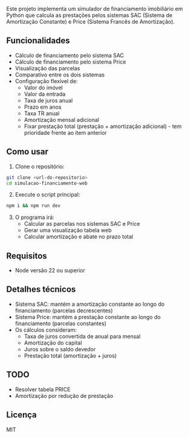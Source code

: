 Este projeto implementa um simulador de financiamento imobiliário em Python que calcula as prestações pelos sistemas SAC (Sistema de Amortização Constante) e Price (Sistema Francês de Amortização).

## Funcionalidades

- Cálculo de financiamento pelo sistema SAC
- Cálculo de financiamento pelo sistema Price 
- Visualização das parcelas
- Comparativo entre os dois sistemas
- Configuração flexível de:
  - Valor do imóvel
  - Valor da entrada
  - Taxa de juros anual
  - Prazo em anos
  - Taxa TR anual
  - Amortização mensal adicional
  - Fixar prestação total (prestação + amortização adicional) - tem prioridade frente ao item anterior

## Como usar

1. Clone o repositório:
```bash
git clone <url-do-repositorio>
cd simulacao-financiamento-web
```

2. Execute o script principal:
```bash
npm i && npm run dev
```

3. O programa irá:
   - Calcular as parcelas nos sistemas SAC e Price
   - Gerar uma visualização tabela web
   - Calcular amortização e abate no prazo total

## Requisitos

- Node versão 22 ou superior

## Detalhes técnicos

- Sistema SAC: mantém a amortização constante ao longo do financiamento (parcelas decrescentes)
- Sistema Price: mantém a prestação constante ao longo do financiamento (parcelas constantes)
- Os cálculos consideram:
  - Taxa de juros convertida de anual para mensal
  - Amortização do capital
  - Juros sobre o saldo devedor
  - Prestação total (amortização + juros)

## TODO
- Resolver tabela PRICE
- Amortização por redução de prestação

## Licença

MIT